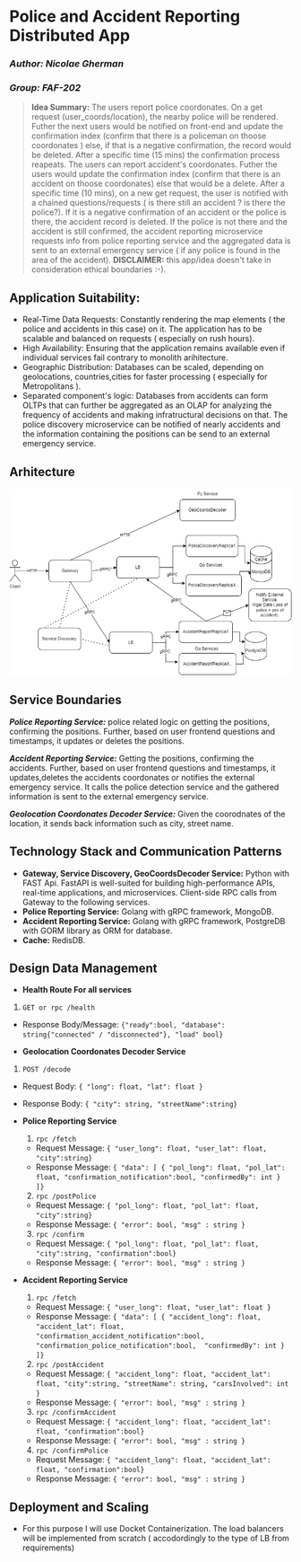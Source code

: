 # Police and Accident Reporting Distributed  App
### _Author: Nicolae Gherman_ 
### _Group: FAF-202_  

> **Idea Summary:**
> The users report police coordonates. On a get request (user_coords/location), the nearby police will be rendered.  Futher the next  users  would be notified on front-end and update the confirmation index (confirm that there is a policeman on thoose coordonates ) else, if that is a negative confirmation, the record  would be  deleted. After a specific time (15 mins) the confirmation process reapeats.
>The users can report accident's coordonates. Futher the users would update the confirmation index (confirm that there is an accident on thoose coordonates) else that would be a delete.  After a specific time (10 mins), on a new get request, the user is notified with a chained questions/requests ( is there still an accident ? is there the police?). If  it is a negative confirmation of an accident or the police is there, the accident record is  deleted. If the police is not there and the accident is still confirmed, the accident reporting microservice requests info from  police reporting service and the aggregated data is sent to an external emergency service ( if any police is found in the area of the accident). 
> **DISCLAIMER:** this app/idea doesn't take in consideration ethical boundaries :-).

## Application Suitability:
- Real-Time Data Requests: Constantly rendering the map elements ( the police and accidents in this case) on it. The application has to be scalable and balanced on requests ( especially on rush hours).
- High Availability:  Ensuring that the application remains available even if individual services fail contrary to monolith arihitecture.  
- Geographic Distribution:  Databases can be scaled,  depending on geolocations, countries,cities for faster processing ( especially for Metropolitans ).
- Separated component's logic: Databases from accidents can form OLTPs that can further be aggregated as an OLAP for analyzing the frequency of accidents and making infratructural decisions on that. The police discovery microservice can be notified of nearly accidents and the  information containing the positions can be send to an external emergency service.


## Arhitecture 
![Screenshot](report-media/arhitecture.png)


## Service Boundaries

***Police Reporting Service:*** police related logic on getting the positions, confirming the positions. Further, based on user frontend questions and timestamps, it updates or deletes the positions.  

***Accident Reporting Service:*** Getting the positions, confirming the accidents. Further, based on user frontend questions and timestamps, it updates,deletes the accidents coordonates or notifies the external emergency service. It calls the police detection service and the gathered information is sent to the external emergency service. 

***Geolocation Coordonates Decoder Service:*** Given the coorodnates of the location, it sends back information such as city, street name.

##  Technology Stack and Communication Patterns 

- **Gateway, Service Discovery, GeoCoordsDecoder Service:** Python with FAST Api.  FastAPI is well-suited for building high-performance APIs, real-time applications, and microservices. Client-side RPC calls from Gateway to the following services.
- **Police  Reporting Service:** Golang with gRPC framework, MongoDB. 
- **Accident Reporting Service:** Golang with gRPC framework, PostgreDB with GORM library as ORM for database.
- **Cache:** RedisDB.

## Design Data Management

* **Health Route For all services**  
 1. `GET or rpc /health`
   * Response Body/Message: `{"ready":bool, "database": string{"connected" / "disconnected"}, "load" bool}` 

* **Geolocation Coordonates Decoder Service**
 1. `POST /decode`
   * Request Body: `{ "long": float, "lat": float }`
   * Response Body: `{ "city": string, "streetName":string}` 


* **Police Reporting Service** 
  1. `rpc /fetch`  
   * Request Message: `{ "user_long": float, "user_lat": float, "city":string}`
   * Response Message: `{ "data": [ { "pol_long": float, "pol_lat": float, "confirmation_notification":bool, "confirmedBy": int } ]}` 
  2. `rpc /postPolice` 
   * Request Message: `{ "pol_long": float, "pol_lat": float, "city":string}`
   * Response Message: `{ "error": bool, "msg" : string }`  
  3. `rpc /confirm` 
   * Request Message: `{ "pol_long": float, "pol_lat": float, "city":string, "confirmation":bool}`
   * Response Message: `{ "error": bool, "msg" : string }` 
 
* **Accident Reporting Service**  
  1. `rpc /fetch`  
   * Request Message: `{ "user_long": float, "user_lat": float }`
   * Response Message: `{ "data": [ { "accident_long": float, 
             "accident_lat": float, 
              "confirmation_accident_notification":bool, 
            "confirmation_police_notification":bool, 
               "confirmedBy": int } ]}`
  2. `rpc /postAccident` 
   * Request Message: `{ "accident_long": float, "accident_lat": float, "city":string, "streetName": string, "carsInvolved": int  }`
   * Response Message: `{ "error": bool, "msg" : string }`  
  3. `rpc /confirmAccident` 
   * Request Message: `{ "accident_long": float, "accident_lat": float, "confirmation":bool}`
   * Response Message: `{ "error": bool, "msg" : string }`  
  4. `rpc /confirmPolice` 
   * Request Message: `{ "accident_long": float, "accident_lat": float, "confirmation":bool}`
   * Response Message: `{ "error": bool, "msg" : string }`  
  
## Deployment and Scaling 
* For this purpose I will use Docket Containerization. The load balancers will be implemented from scratch ( accodordingly to the type of LB from requirements)